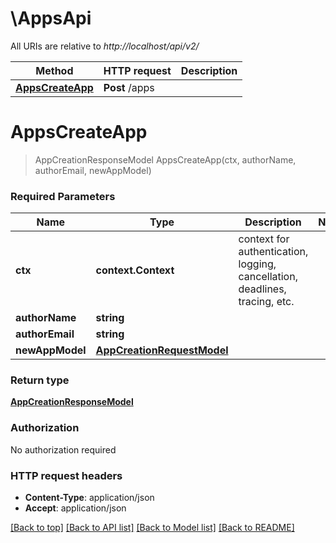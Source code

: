 # \AppsApi

All URIs are relative to *http://localhost/api/v2/*

Method | HTTP request | Description
------------- | ------------- | -------------
[**AppsCreateApp**](AppsApi.md#AppsCreateApp) | **Post** /apps | 


# **AppsCreateApp**
> AppCreationResponseModel AppsCreateApp(ctx, authorName, authorEmail, newAppModel)




### Required Parameters

Name | Type | Description  | Notes
------------- | ------------- | ------------- | -------------
 **ctx** | **context.Context** | context for authentication, logging, cancellation, deadlines, tracing, etc.
  **authorName** | **string**|  | 
  **authorEmail** | **string**|  | 
  **newAppModel** | [**AppCreationRequestModel**](AppCreationRequestModel.md)|  | 

### Return type

[**AppCreationResponseModel**](AppCreationResponseModel.md)

### Authorization

No authorization required

### HTTP request headers

 - **Content-Type**: application/json
 - **Accept**: application/json

[[Back to top]](#) [[Back to API list]](../README.md#documentation-for-api-endpoints) [[Back to Model list]](../README.md#documentation-for-models) [[Back to README]](../README.md)


